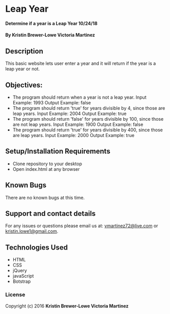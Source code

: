 # Leap Year

#### Determine if a year is a Leap Year   10/24/18

#### By Kristin Brewer-Lowe Victoria Martinez

## Description

This basic website lets user enter a year and it will return if the year is a leap year or not.

## Objectives:

* The program should return when a year is not a leap year.
Input Example: 1993
Output Example: false
* The program should return 'true' for years divisible by 4, since those are leap years.
Input Example: 2004
Output Example: true
* The program should return 'false' for years divisible by 100, since those are not leap years.
Input Example: 1900
Output Example: false
* The program should return 'true' for years divisible by 400, since those are leap years.
Input Example: 2000
Output Example: true


## Setup/Installation Requirements

* Clone repository to your desktop
* Open index.html at any browser


## Known Bugs

There are no known bugs at this time.

## Support and contact details

For any issues or questions please email us at: vmartinez72@live.com or kristin.lowe1@gmail.com.

## Technologies Used

* HTML
* CSS
* jQuery
* javaScript
* Botstrap


### License


Copyright (c) 2016 **Kristin Brewer-Lowe Victoria Martinez**
